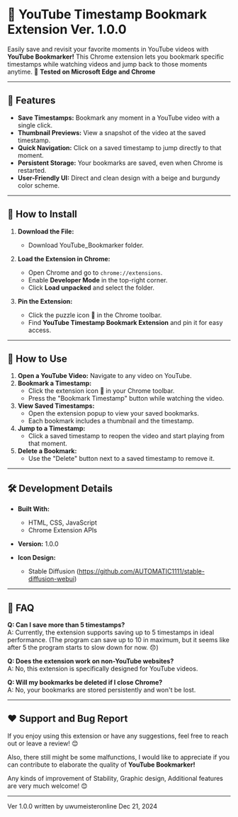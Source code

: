 # 📌 YouTube Timestamp Bookmark Extension Ver. 1.0.0

Easily save and revisit your favorite moments in YouTube videos with **YouTube Bookmarker!** This Chrome extension lets you bookmark specific timestamps while watching videos and jump back to those moments anytime. 🎥
**Tested on Microsoft Edge and Chrome**

---

## 🌟 Features

- **Save Timestamps:** Bookmark any moment in a YouTube video with a single click.
- **Thumbnail Previews:** View a snapshot of the video at the saved timestamp.
- **Quick Navigation:** Click on a saved timestamp to jump directly to that moment.
- **Persistent Storage:** Your bookmarks are saved, even when Chrome is restarted.
- **User-Friendly UI:** Direct and clean design with a beige and burgundy color scheme.

---

## 🚀 How to Install

1. **Download the File:**
   - Download YouTube_Bookmarker folder.

2. **Load the Extension in Chrome:**
   - Open Chrome and go to `chrome://extensions`.
   - Enable **Developer Mode** in the top-right corner.
   - Click **Load unpacked** and select the folder.

3. **Pin the Extension:**
   - Click the puzzle icon 🧩 in the Chrome toolbar.
   - Find **YouTube Timestamp Bookmark Extension** and pin it for easy access.

---

## 📖 How to Use

1. **Open a YouTube Video:** Navigate to any video on YouTube.
2. **Bookmark a Timestamp:**
   - Click the extension icon 📌 in your Chrome toolbar.
   - Press the "Bookmark Timestamp" button while watching the video.
3. **View Saved Timestamps:**
   - Open the extension popup to view your saved bookmarks.
   - Each bookmark includes a thumbnail and the timestamp.
4. **Jump to a Timestamp:**
   - Click a saved timestamp to reopen the video and start playing from that moment.
5. **Delete a Bookmark:**
   - Use the "Delete" button next to a saved timestamp to remove it.

---

## 🛠️ Development Details

- **Built With:**
  - HTML, CSS, JavaScript
  - Chrome Extension APIs
- **Version:** 1.0.0

- **Icon Design:**
   - Stable Diffusion (https://github.com/AUTOMATIC1111/stable-diffusion-webui)

---

## 🤔 FAQ

**Q: Can I save more than 5 timestamps?**  
A: Currently, the extension supports saving up to 5 timestamps in ideal performance. (The program can save up to 10 in maximum, but it seems like after 5 the program starts to slow down for now. 😞)

**Q: Does the extension work on non-YouTube websites?**  
A: No, this extension is specifically designed for YouTube videos.

**Q: Will my bookmarks be deleted if I close Chrome?**  
A: No, your bookmarks are stored persistently and won't be lost.

---

## ❤️ Support and Bug Report
If you enjoy using this extension or have any suggestions, feel free to reach out or leave a review! 😊

Also, there still might be some malfunctions, I would like to appreciate if you can contribute to elaborate the quality of **YouTube Bookmarker!**

Any kinds of improvement of Stability, Graphic design, Additional features are very much welcome! 😊

---

Ver 1.0.0 written by uwumeisteronline                                        Dec 21, 2024
